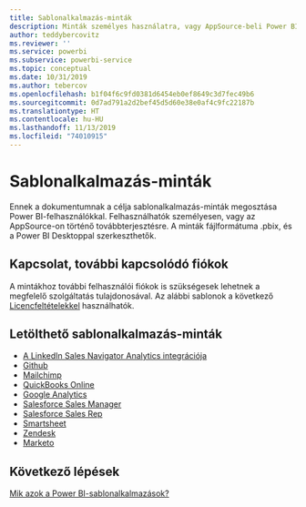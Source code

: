 ```yaml
---
title: Sablonalkalmazás-minták
description: Minták személyes használatra, vagy AppSource-beli Power BI-alkalmazásként történő továbbterjesztésre
author: teddybercovitz
ms.reviewer: ''
ms.service: powerbi
ms.subservice: powerbi-service
ms.topic: conceptual
ms.date: 10/31/2019
ms.author: tebercov
ms.openlocfilehash: b1f04f6c9fd0381d6454eb0ef8649c3d7fec49b6
ms.sourcegitcommit: 0d7ad791a2d2bef45d5d60e38e0af4c9fc22187b
ms.translationtype: HT
ms.contentlocale: hu-HU
ms.lasthandoff: 11/13/2019
ms.locfileid: "74010915"
---
```

# <a name="template-apps-samples"></a>Sablonalkalmazás-minták

Ennek a dokumentumnak a célja sablonalkalmazás-minták megosztása Power BI-felhasználókkal. Felhasználhatók személyesen, vagy az AppSource-on történő továbbterjesztésre. A minták fájlformátuma .pbix, és a Power BI Desktoppal szerkeszthetők.

## <a name="connection-additional-related-accounts"></a>Kapcsolat, további kapcsolódó fiókok

A mintákhoz további felhasználói fiókok is szükségesek lehetnek a megfelelő szolgáltatás tulajdonosával.  Az alábbi sablonok a következő [Licencfeltételekkel](https://templateapps.blob.core.windows.net/sampletemplateapps/Sample-Templates-for-app-on-appsource.pdf) használhatók.

## <a name="downloadable-template-apps-samples"></a>Letölthető sablonalkalmazás-minták

* [A LinkedIn Sales Navigator Analytics integrációja](https://templateapps.blob.core.windows.net/sampletemplateapps/SalesNavigatorTemplate.pbix)
* [Github](https://templateapps.blob.core.windows.net/sampletemplateapps/GitHub.pbix)
* [Mailchimp](https://templateapps.blob.core.windows.net/sampletemplateapps/MailChimp.pbix)
* [QuickBooks Online](https://templateapps.blob.core.windows.net/sampletemplateapps/QuickBooksOnline.pbix)
* [Google Analytics](https://templateapps.blob.core.windows.net/sampletemplateapps/GoogleAnalytics.pbix)
* [Salesforce Sales Manager](https://templateapps.blob.core.windows.net/sampletemplateapps/SalesforceSalesManager.pbix)
* [Salesforce Sales Rep](https://templateapps.blob.core.windows.net/sampletemplateapps/SalesforceSalesRep.pbix)
* [Smartsheet](https://templateapps.blob.core.windows.net/sampletemplateapps/Smartsheet.pbix)
* [Zendesk](https://templateapps.blob.core.windows.net/sampletemplateapps/Zendesk.pbix)
* [Marketo](https://templateapps.blob.core.windows.net/sampletemplateapps/Marketo.pbix)

## <a name="next-steps"></a>Következő lépések

[Mik azok a Power BI-sablonalkalmazások?](service-template-apps-overview.md)
